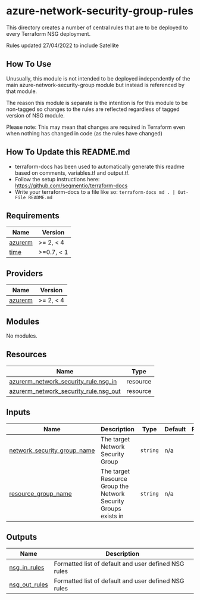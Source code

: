 # azure-network-security-group-rules

This directory creates a number of central rules that are to be deployed to every Terraform NSG deployment.

Rules updated 27/04/2022 to include Satellite

## How To Use

Unusually, this module is not intended to be deployed independently of the main azure-network-security-group module but instead is referenced by that module.

The reason this module is separate is the intention is for this module to be non-tagged so changes to the rules are reflected regardless of tagged version of NSG module.

Please note: This may mean that changes are required in Terraform even when nothing has changed in code (as the rules have changed)

## How To Update this README.md

* terraform-docs has been used to automatically generate this readme based on comments, variables.tf and output.tf.
* Follow the setup instructions here: https://github.com/segmentio/terraform-docs
* Write your terraform-docs to a file like so: `terraform-docs md . | Out-File README.md`

## Requirements

| Name | Version |
|------|---------|
| <a name="requirement_azurerm"></a> [azurerm](#requirement\_azurerm) | >= 2, < 4 |
| <a name="requirement_time"></a> [time](#requirement\_time) | >=0.7, < 1 |

## Providers

| Name | Version |
|------|---------|
| <a name="provider_azurerm"></a> [azurerm](#provider\_azurerm) | >= 2, < 4 |

## Modules

No modules.

## Resources

| Name | Type |
|------|------|
| [azurerm_network_security_rule.nsg_in](https://registry.terraform.io/providers/hashicorp/azurerm/latest/docs/resources/network_security_rule) | resource |
| [azurerm_network_security_rule.nsg_out](https://registry.terraform.io/providers/hashicorp/azurerm/latest/docs/resources/network_security_rule) | resource |

## Inputs

| Name | Description | Type | Default | Required |
|------|-------------|------|---------|:--------:|
| <a name="input_network_security_group_name"></a> [network\_security\_group\_name](#input\_network\_security\_group\_name) | The target Network Security Group | `string` | n/a | yes |
| <a name="input_resource_group_name"></a> [resource\_group\_name](#input\_resource\_group\_name) | The target Resource Group the Network Security Groups exists in | `string` | n/a | yes |

## Outputs

| Name | Description |
|------|-------------|
| <a name="output_nsg_in_rules"></a> [nsg\_in\_rules](#output\_nsg\_in\_rules) | Formatted list of default and user defined NSG rules |
| <a name="output_nsg_out_rules"></a> [nsg\_out\_rules](#output\_nsg\_out\_rules) | Formatted list of default and user defined NSG rules |
